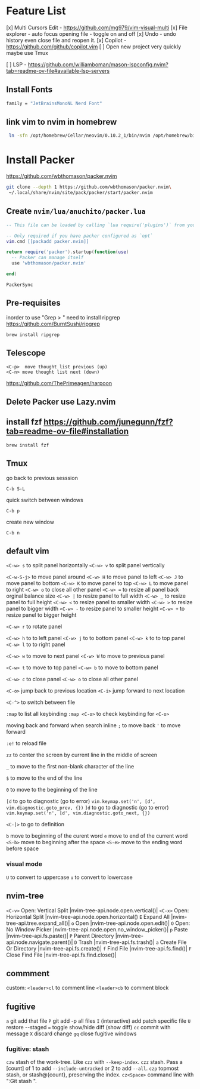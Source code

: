 # Feature List

[x] Multi Cursors Edit
    - https://github.com/mg979/vim-visual-multi
[x] File explorer
    - auto focus opening file
    - toggle on and off
[x] Undo
    - undo history even close file and reopen it.
[x] Copilot
    - https://github.com/github/copilot.vim
[ ] Open new project very quickly maybe use Tmux

[ ] LSP
    - https://github.com/williamboman/mason-lspconfig.nvim?tab=readme-ov-file#available-lsp-servers
## Install Fonts

```sh
family = "JetBrainsMonoNL Nerd Font"
```

## link vim to nvim in homebrew

```sh
 ln -sfn /opt/homebrew/Cellar/neovim/0.10.2_1/bin/nvim /opt/homebrew/bin/vim
```

# Install Packer

https://github.com/wbthomason/packer.nvim

```sh
git clone --depth 1 https://github.com/wbthomason/packer.nvim\
 ~/.local/share/nvim/site/pack/packer/start/packer.nvim
```

## Create `nvim/lua/anuchito/packer.lua`

```lua
-- This file can be loaded by calling `lua require('plugins')` from your init.vim

-- Only required if you have packer configured as `opt`
vim.cmd [[packadd packer.nvim]]

return require('packer').startup(function(use)
  -- Packer can manage itself
  use 'wbthomason/packer.nvim'

end)
```


```vim
PackerSync
```

## Pre-requisites
inorder to use "Grep > " need to install ripgrep
https://github.com/BurntSushi/ripgrep

```
brew install ripgrep
```


## Telescope

```command
<C-p>  move thought list previous (up)
<C-n> move thought list next (down)
```

https://github.com/ThePrimeagen/harpoon



## Delete Packer use Lazy.nvim

## install fzf https://github.com/junegunn/fzf?tab=readme-ov-file#installation
```
brew install fzf
```

## Tmux

go back to previous sesssion
```
C-b S-L
```

quick switch between windows
```
C-b p
```

create new window
```
C-b n
```

## default vim

`<C-w> s` to split panel horizontally
`<C-w> v` to split panel vertically

`<C-w-S-j>` to move panel around
`<C-w> H` to move panel to left
`<C-w> J` to move panel to bottom
`<C-w> K` to move panel to top
`<C-w> L` to move panel to right
`<C-w> o` to close all other panel
`<C-w> =` to resize all panel back orginal balance size
`<C-w> |` to resize panel to full width
`<C-w> _` to resize panel to full height
`<C-w> <` to resize panel to smaller width
`<C-w> >` to resize panel to bigger width
`<C-w> -` to resize panel to smaller height
`<C-w> +` to resize panel to bigger height

`<C-w> r` to rotate panel


`<C-w> h` to  to left panel
`<C-w> j` to  to bottom panel
`<C-w> k` to  to top panel
`<C-w> l` to  to right panel

`<C-w> w` to move to next panel
`<C-w> W` to move to previous panel

`<C-w> t` to move to top panel
`<C-w> b` to move to bottom panel

`<C-w> c` to close panel
`<C-w> o` to close all other panel

`<C-o>` jump back to previous location
`<C-i>` jump forward to next location

`<C-^>` to switch between file


`:map` to list all keybinding
`:map <C-o>` to check keybinding for `<C-o>`

moving back and forward when search inline
`;` to move back
`'` to move forward

`:e!` to reload file

`zz` to center the screen by current line in the middle of screen

`_` to move to the first non-blank character of the line

`$` to move to the end of the line

`0` to move to the beginning of the line

`[d` to go to diagnostic (go to error) `vim.keymap.set('n', [d', vim.diagnostic.goto_prev, {})`
`]d` to go to diagnostic (go to error) `vim.keymap.set('n', [d', vim.diagnostic.goto_next, {})`

`<C-]>` to go to definition


`b` move to beginning of the curent word
`e` move to end of the current word
`<S-b>` move to beginning after the space
`<S-e>` move to the ending word before space

### visual mode
`U` to convert to uppercase
`u` to convert to lowercase

## nvim-tree

`<C-v>`           Open: Vertical Split       |nvim-tree-api.node.open.vertical()|
`<C-x>`           Open: Horizontal Split     |nvim-tree-api.node.open.horizontal()
`E`               Expand All                 |nvim-tree-api.tree.expand_all()|
`o`               Open                       |nvim-tree-api.node.open.edit()|
`O`               Open: No Window Picker     |nvim-tree-api.node.open.no_window_picker()|
`p`               Paste                      |nvim-tree-api.fs.paste()|
`P`               Parent Directory           |nvim-tree-api.node.navigate.parent()|
`D`               Trash                      |nvim-tree-api.fs.trash()|
`a`               Create File Or Directory   |nvim-tree-api.fs.create()|
`f`               Find File                  |nvim-tree-api.fs.find()|
`F`               Close Find File            |nvim-tree-api.fs.find.close()|

## commment

custom:
`<leader>cl` to comment line
`<leader>cb` to comment block


## fugitive

`a` git add that file
`P` git add -p all files
`I` (interactive) add patch specific file
`U` restore --staged
`=` toggle show/hide diff (show diff)
`cc` commit with message
`X` discard change
`gq` close fugitive windows

### fugitive: stash
`czw` stash of the work-tree.  Like `czz` with `--keep-index`.
`czz` stash.  Pass a [count] of 1 to add `--include-untracked` or 2 to add `--all`.
`czp` topmost stash, or stash@{count}, preserving the index.
`cz<Space>` command line with ":Git stash ".
